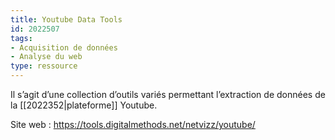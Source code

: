 ```yaml
---
title: Youtube Data Tools
id: 2022507
tags:
- Acquisition de données
- Analyse du web
type: ressource
---
```


Il s’agit d’une collection d’outils variés permettant l’extraction de données de la [[2022352|plateforme]] Youtube.

Site web : <https://tools.digitalmethods.net/netvizz/youtube/>

